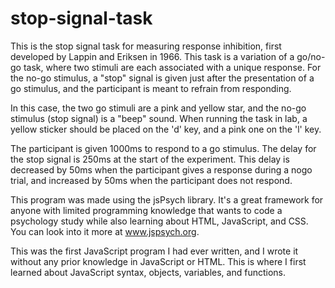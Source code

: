 # stop-signal-task
This is the stop signal task for measuring response inhibition, first developed by Lappin and Eriksen in 1966. This task is a variation of a go/no-go task, where two stimuli are each associated with a unique response. For the no-go stimulus, a "stop" signal is given just after the presentation of a go stimulus, and the participant is meant to refrain from responding.

In this case, the two go stimuli are a pink and yellow star, and the no-go stimulus (stop signal) is a "beep" sound. When running the task in lab, 
a yellow sticker should be placed on the 'd' key, and a pink one on the 'l' key.

The participant is given 1000ms to respond to a go stimulus. The delay for the stop signal is 250ms at the start of the experiment. This delay is decreased by 50ms when the participant gives a response during a nogo trial, and increased by 50ms when the participant does not respond.

This program was made using the jsPsych library. It's a great framework for anyone with limited programming knowledge that wants to code a psychology study while also learning about HTML, JavaScript, and CSS. You can look into it more at <a href="www.jspsych.org">www.jspsych.org</a>.

This was the first JavaScript program I had ever written, and I wrote it without any prior knowledge in JavaScript or HTML. This is where I first learned about JavaScript syntax, objects, variables, and functions.
